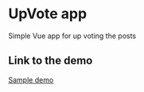 # UpVote app
Simple Vue app for up voting the posts

## Link to the demo
[Sample demo](https://igor9669.github.io/up_vote/app/index.html)
